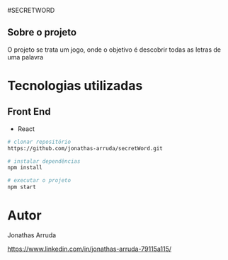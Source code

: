 #SECRETWORD

## Sobre o projeto
O projeto se trata um jogo, onde o objetivo é descobrir todas as letras de uma palavra

# Tecnologias utilizadas
## Front End
- React

```bash
# clonar repositório
https://github.com/jonathas-arruda/secretWord.git

# instalar dependências
npm install

# executar o projeto
npm start
```
# Autor

Jonathas Arruda

https://www.linkedin.com/in/jonathas-arruda-79115a115/
